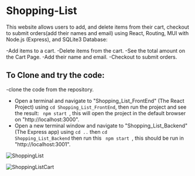 # Shopping-List
This website allows users to add, and delete items from their cart, checkout to submit orders(add their names and email) using React, Routing, MUI with Node.js (Express), and SQLite3 Database:

-Add items to a cart.
-Delete items from the cart.
-See the total amount on the Cart Page.
-Add their name and email.
-Checkout to submit orders.

## To Clone and try the code:
-clone the code from the repository.
- Open a terminal and navigate to "Shopping_List_FrontEnd" (The React Project) using <code>cd Shopping_List_FrontEnd</code>, then run the project and see the result: <code> npm start </code>, this will open the project in the default browser on "http://localhost:3000".
- Open a new terminal window and navigate to "Shopping_List_Backend" (The Express app) using <code>cd ..</code> then <code>cd Shopping_List_Backend</code> then run this <code> npm start </code>, this should be run in "http://localhost:3001".


![ShoppingList](https://github.com/Nama-Salameh/Shopping-List/assets/92352860/9ccf0865-ebe6-45da-ab38-289eaf51f675)


![ShoppingListCart](https://github.com/Nama-Salameh/Shopping-List/assets/92352860/b5a52e91-7595-4b7e-aefd-f6e055b08749)
